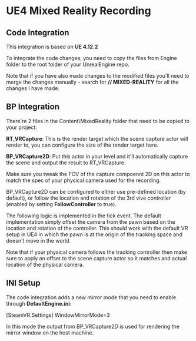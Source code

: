 # UE4 Mixed Reality Recording

## Code Integration
This integration is based on **UE 4.12.2**

To integrate the code changes, you need to copy the files from Engine folder to the root folder of your UnrealEngine repo. 

Note that if you have also made changes to the modified files you'll need to merge the changes manually - search for **// MIXED-REALITY** for all the changes I have made.

## BP Integration
There're 2 files in the Content\MixedReality folder that need to be copied to your project:

**RT_VRCapture**: This is the render target which the scene capture actor will render to, you can configure the size of the render target here.

**BP_VRCapture2D**: Put this actor in your level and it'll automatically capture the scene and output the result to RT_VRCapture.

Make sure you tweak the FOV of the capture compoennt 2D on this actor to match the spec of your physical camera used for the recording.

BP_VRCapture2D can be configured to either use pre-defined location (by default), or follow the location and rotation of the 3rd vive controller (enabled by setting **FollowController** to true).

The following logic is implemented in the tick event. The default implementation simply offset the camera from the pawn based on the location and rotation of the controller.
This should work with the default VR setup in UE4 in which the pawn is at the origin of the tracking space and doesn't move in the world.

Note that if your physical camera follows the tracking controller then make sure to apply an offset to the scene capture actor so it matches and actual location of the physical camera.

## INI Setup
The code integration adds a new mirror mode that you need to enable through **DefaultEngine.ini**:

[SteamVR.Settings]
WindowMirrorMode=3

In this mode the output from BP_VRCapture2D is used for rendering the mirror window on the host machine.
